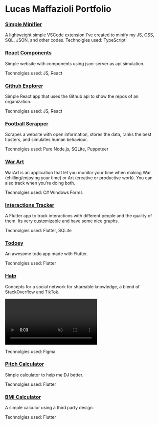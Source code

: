 # Lucas Maffazioli Portfolio

### [Simple Minifier](https://github.com/lucasmaffazioli/SimpleMinifier)
A lightweight simple VSCode extension I've created to minify my JS, CSS, SQL, JSON, and other codes.
Technolgies used: TypeScript

### [React Components](https://github.com/lucasmaffazioli/desafio-rocketseat-componetizando)
Simple website with components using json-server as api simulation.

Technolgies used: JS, React

### [Github Explorer](https://github.com/lucasmaffazioli/github-explorer)
Simple React app that uses the Github api to show the repos of an organization.

Technolgies used: JS, React

### [Football Scrapper](https://github.com/lucasmaffazioli/FootballScrapper)
Scrapes a website with open information, stores the data, ranks the best tipsters, and simulates human behaviour.

Technolgies used: Pure Node.js, SQLite, Puppeteer

### [War Art](https://github.com/lucasmaffazioli/WarArt)
WarArt is an application that let you monitor your time when making War (chilling/enjoying your time) or Art (creative or productive work). You can also track when you're doing both.

Technolgies used: C# Windows Forms

### [Interactions Tracker](https://github.com/lucasmaffazioli/cold_app)
A Flutter app to track interactions with different people and the quality of them. Its very customizable and have some nice graphs.

Technolgies used: Flutter, SQLite

### [Todoey](https://github.com/lucasmaffazioli/cold_app)
An awesome todo app made with Flutter.

Technolgies used: Flutter

### [Halp](https://github.com/lucasmaffazioli/cold_app)
Concepts for a social network for shareable knowledge, a blend of StackOverflow and TikTok.

<video muted autoplay controls>
    <source src="assets/videos/halp_preview_xd.mp4" type="video/mp4">
</video>

Technolgies used: Figma

### [Pitch Calculator](https://github.com/lucasmaffazioli/Flutter_Pitch_Calculator)
Simple calculator to help me DJ better.

Technolgies used: Flutter

### [BMI Calculator](https://github.com/lucasmaffazioli/flutter_bmi_calculator)
A simple calculor using a third party design.

Technolgies used: Flutter


